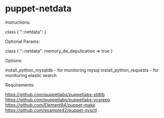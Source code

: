 # puppet-netdata

Instructions:

class { "::netdata":
}

Optional Params:

class { "::netdata":
    memory_de_depulication => true
}

Options:

install_python_mysqldb - for monitoring mysql
install_python_requests - for monitoring elastic search

Requirements:

https://github.com/puppetlabs/puppetlabs-stdlib
https://github.com/puppetlabs/puppetlabs-vcsrepo
https://github.com/Element84/puppet-make
https://github.com/example42/puppet-sysctl

